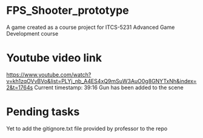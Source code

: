# FPS_Shooter_prototype
A game created as a course project for ITCS-5231 Advanced Game Development course

# Youtube video link
https://www.youtube.com/watch?v=kh1zqOVvBVo&list=PLYj_nb_A4ES4xQ9mSuW3AuO0g8GNYTxNh&index=2&t=1764s
Current timestamp: 39:16 Gun has been added to the scene

# Pending tasks
Yet to add the gitignore.txt file provided by professor to the repo

